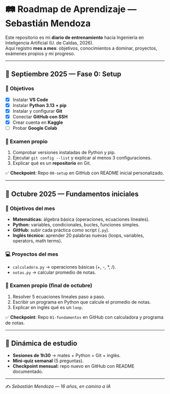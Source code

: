 ﻿# 🛤️ Roadmap de Aprendizaje — Sebastián Mendoza

Este repositorio es mi **diario de entrenamiento** hacia Ingeniería en Inteligencia Artificial (U. de Caldas, 2026).  
Aquí registro **mes a mes**: objetivos, conocimientos a dominar, proyectos, exámenes propios y mi progreso.

---

## 📌 Septiembre 2025 — Fase 0: Setup
### 🎯 Objetivos
- [x] Instalar **VS Code**
- [x] Instalar **Python 3.13 + pip**
- [x] Instalar y configurar **Git**
- [x] Conectar **GitHub con SSH**
- [x] Crear cuenta en **Kaggle**
- [ ] Probar **Google Colab**

### 📝 Examen propio
1. Comprobar versiones instaladas de Python y pip.  
2. Ejecutar `git config --list` y explicar al menos 3 configuraciones.  
3. Explicar qué es un **repositorio** en Git.  

✅ **Checkpoint**: Repo `00-setup` en GitHub con README inicial personalizado.  

---

## 📌 Octubre 2025 — Fundamentos iniciales
### 🎯 Objetivos del mes
- **Matemáticas:** álgebra básica (operaciones, ecuaciones lineales).  
- **Python:** variables, condicionales, bucles, funciones simples.  
- **GitHub:** subir cada práctica como script (`.py`).  
- **Inglés técnico:** aprender 20 palabras nuevas (loops, variables, operators, math terms).  

### 💻 Proyectos del mes
- `calculadora.py` → operaciones básicas (+, -, *, /).  
- `notas.py` → calcular promedio de notas.  

### 📝 Examen propio (final de octubre)
1. Resolver 5 ecuaciones lineales paso a paso.  
2. Escribir un programa en Python que calcule el promedio de notas.  
3. Explicar en inglés qué es un `loop`.  

✅ **Checkpoint**: Repo `01-fundamentos` en GitHub con calculadora y programa de notas.  

---

## 📅 Dinámica de estudio
- **Sesiones de 1h30** → mates + Python + Git + inglés.  
- **Mini-quiz semanal** (5 preguntas).  
- **Checkpoint mensual:** repo nuevo en GitHub con README documentado.  

---

✍️ *Sebastián Mendoza — 16 años, en camino a IA*
